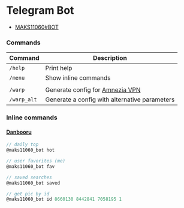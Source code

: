 # Telegram Bot

- [MAKS11060#BOT](https://t.me/maks11060_bot)

### Commands

| Command     | Description                                                                      |
| ----------- | -------------------------------------------------------------------------------- |
| `/help`     | Print help                                                                       |
| `/menu`     | Show inline commands                                                             |
|             |                                                                                  |
| `/warp`     | Generate config for [Amnezia VPN](https://github.com/amnezia-vpn/amnezia-client) |
| `/warp_alt` | Generate a config with alternative parameters                                    |

### Inline commands

#### [Danbooru](https://danbooru.donmai.us)

```ts
// daily top
@maks11060_bot hot

// user favorites (me)
@maks11060_bot fav

// saved searches
@maks11060_bot saved

// get pic by id
@maks11060_bot id 8660130 8442841 7058195 1
```
